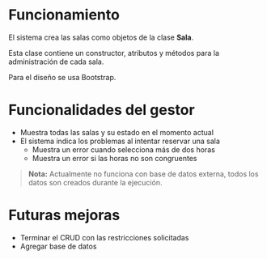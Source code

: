 # Funcionamiento
El sistema crea las salas como objetos de la clase **Sala**.

Esta clase contiene un constructor, atributos y métodos para la administración de cada sala.

Para el diseño se usa Bootstrap.

# Funcionalidades del gestor
- Muestra todas las salas y su estado en el momento actual
- El sistema indica los problemas al intentar reservar una sala
  - Muestra un error cuando selecciona más de dos horas
  - Muestra un error si las horas no son congruentes

> **Nota:** Actualmente no funciona con base de datos externa, todos los datos son creados durante la ejecución.

# Futuras mejoras
- Terminar el CRUD con las restricciones solicitadas
- Agregar base de datos